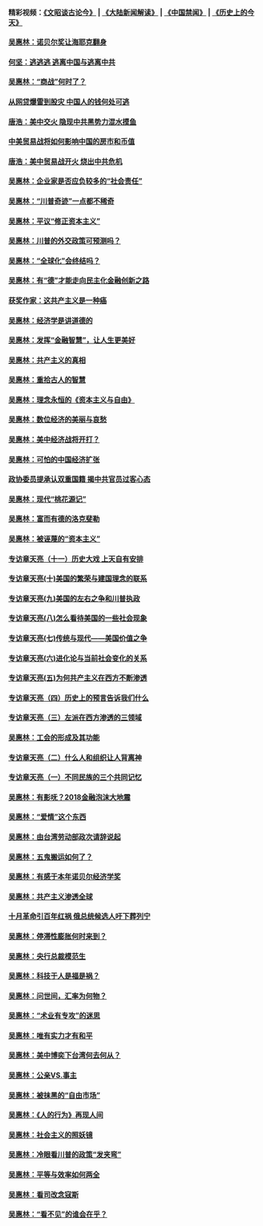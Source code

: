 #### 精彩视频：[《文昭谈古论今》](https://github.com/gfw-breaker/wenzhao/blob/master/README.md?t=12041231) | [《大陆新闻解读》](https://github.com/gfw-breaker/ntdtv-comedy/blob/master/README.md?t=12041231) | [《中国禁闻》](https://github.com/gfw-breaker/ntdtv-news/blob/master/README.md?t=12041231) | [《历史上的今天》](https://github.com/gfw-breaker/today-in-history/blob/master/README.md?t=12041231) 

#### [吴惠林：诺贝尔奖让海耶克翻身](../pages/nsc423/n10890049.md?t=12041231) 

#### [何坚：逃逃逃 逃离中国与逃离中共](../pages/nsc423/n10592891.md?t=12041231) 

#### [吴惠林：“商战”何时了？](../pages/nsc423/n10573558.md?t=12041231) 

#### [从网贷爆雷到股灾 中国人的钱何处可逃](../pages/nsc423/n10572800.md?t=12041231) 

#### [唐浩：美中交火 隐现中共黑势力混水摸鱼](../pages/nsc423/n10544040.md?t=12041231) 

#### [中美贸易战将如何影响中国的房市和币值](../pages/nsc423/n10543697.md?t=12041231) 

#### [唐浩：美中贸易战开火 烧出中共危机](../pages/nsc423/n10540126.md?t=12041231) 

#### [吴惠林：企业家是否应负较多的“社会责任”](../pages/nsc423/n10535022.md?t=12041231) 

#### [吴惠林：“川普奇迹”一点都不稀奇](../pages/nsc423/n10512808.md?t=12041231) 

#### [吴惠林：平议“修正资本主义”](../pages/nsc423/n10495724.md?t=12041231) 

#### [吴惠林：川普的外交政策可预测吗？](../pages/nsc423/n10462387.md?t=12041231) 

#### [吴惠林：“全球化”会终结吗？](../pages/nsc423/n10452838.md?t=12041231) 

#### [吴惠林：有“德”才能走向民主化金融创新之路](../pages/nsc423/n10432292.md?t=12041231) 

#### [获奖作家：这共产主义是一种癌](../pages/nsc423/n10431541.md?t=12041231) 

#### [吴惠林：经济学是讲道德的](../pages/nsc423/n10398014.md?t=12041231) 

#### [吴惠林：发挥“金融智慧”，让人生更美好](../pages/nsc423/n10375019.md?t=12041231) 

#### [吴惠林：共产主义的真相](../pages/nsc423/n10351394.md?t=12041231) 

#### [吴惠林：重拾古人的智慧](../pages/nsc423/n10337691.md?t=12041231) 

#### [吴惠林：理念永恒的《资本主义与自由》](../pages/nsc423/n10316274.md?t=12041231) 

#### [吴惠林：数位经济的美丽与哀愁](../pages/nsc423/n10292946.md?t=12041231) 

#### [吴惠林：美中经济战将开打？](../pages/nsc423/n10258825.md?t=12041231) 

#### [吴惠林：可怕的中国经济扩张](../pages/nsc423/n10219147.md?t=12041231) 

#### [政协委员提承认双重国籍 揭中共官员过客心态](../pages/nsc423/n10208809.md?t=12041231) 

#### [吴惠林：现代“桃花源记”](../pages/nsc423/n10185234.md?t=12041231) 

#### [吴惠林：富而有德的洛克斐勒](../pages/nsc423/n10142264.md?t=12041231) 

#### [吴惠林：被诬蔑的“资本主义”](../pages/nsc423/n10124816.md?t=12041231) 

#### [专访章天亮（十一）历史大戏 上天自有安排](../pages/nsc423/n10094905.md?t=12041231) 

#### [专访章天亮(十)美国的繁荣与建国理念的联系](../pages/nsc423/n10094899.md?t=12041231) 

#### [专访章天亮(九)美国的左右之争和川普执政](../pages/nsc423/n10094889.md?t=12041231) 

#### [专访章天亮(八)怎么看待美国的一些社会现象](../pages/nsc423/n10094857.md?t=12041231) 

#### [专访章天亮(七)传统与现代——美国价值之争](../pages/nsc423/n10093140.md?t=12041231) 

#### [专访章天亮(六)进化论与当前社会变化的关系](../pages/nsc423/n10092036.md?t=12041231) 

#### [专访章天亮(五)为何共产主义在西方不断渗透](../pages/nsc423/n10083620.md?t=12041231) 

#### [专访章天亮（四）历史上的预言告诉我们什么](../pages/nsc423/n10083606.md?t=12041231) 

#### [专访章天亮（三）左派在西方渗透的三领域](../pages/nsc423/n10081115.md?t=12041231) 

#### [吴惠林：工会的形成及其功能](../pages/nsc423/n10080633.md?t=12041231) 

#### [专访章天亮（二）什么人和组织让人背离神](../pages/nsc423/n10076637.md?t=12041231) 

#### [专访章天亮（一）不同民族的三个共同记忆](../pages/nsc423/n10074188.md?t=12041231) 

#### [吴惠林：有影呒？2018金融泡沫大地震](../pages/nsc423/n10040534.md?t=12041231) 

#### [吴惠林：“爱情”这个东西](../pages/nsc423/n10019423.md?t=12041231) 

#### [吴惠林：由台湾劳动部政次请辞说起](../pages/nsc423/n9979679.md?t=12041231) 

#### [吴惠林：五鬼搬运如何了？](../pages/nsc423/n9925338.md?t=12041231) 

#### [吴惠林：有感于本年诺贝尔经济学奖](../pages/nsc423/n9871883.md?t=12041231) 

#### [吴惠林：共产主义渗透全球](../pages/nsc423/n9812748.md?t=12041231) 

#### [十月革命引百年红祸 俄总统候选人吁下葬列宁](../pages/nsc423/n9810182.md?t=12041231) 

#### [吴惠林：停滞性膨胀何时来到？](../pages/nsc423/n9764136.md?t=12041231) 

#### [吴惠林：央行总裁模范生](../pages/nsc423/n9728134.md?t=12041231) 

#### [吴惠林：科技于人是福是祸？](../pages/nsc423/n9672982.md?t=12041231) 

#### [吴惠林：问世间，汇率为何物？](../pages/nsc423/n9621788.md?t=12041231) 

#### [吴惠林：“术业有专攻”的迷思](../pages/nsc423/n9580363.md?t=12041231) 

#### [吴惠林：唯有实力才有和平](../pages/nsc423/n9529599.md?t=12041231) 

#### [吴惠林：美中博奕下台湾何去何从？](../pages/nsc423/n9483598.md?t=12041231) 

#### [吴惠林：公亲VS.事主](../pages/nsc423/n9425637.md?t=12041231) 

#### [吴惠林：被抹黑的“自由市场”](../pages/nsc423/n9351545.md?t=12041231) 

#### [吴惠林：《人的行为》再现人间](../pages/nsc423/n9296339.md?t=12041231) 

#### [吴惠林：社会主义的照妖镜](../pages/nsc423/n9243460.md?t=12041231) 

#### [吴惠林：冷眼看川普的政策“发夹弯”](../pages/nsc423/n9120684.md?t=12041231) 

#### [吴惠林：平等与效率如何两全](../pages/nsc423/n9075430.md?t=12041231) 

#### [吴惠林：看司改念寇斯](../pages/nsc423/n9024915.md?t=12041231) 

#### [吴惠林：“看不见”的谁会在乎？](../pages/nsc423/n8977488.md?t=12041231) 

